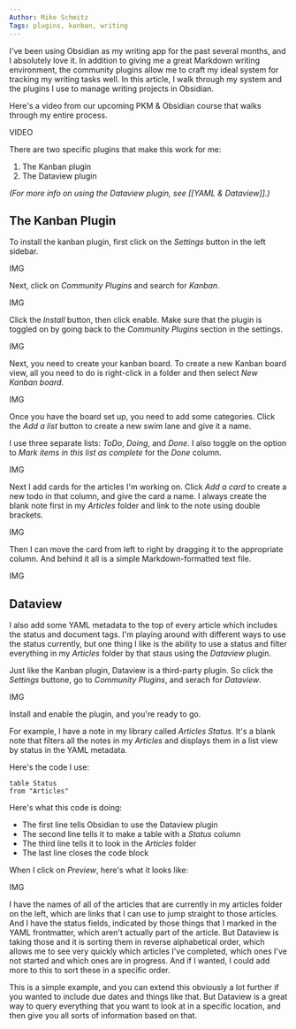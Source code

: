 ```yaml
---
Author: Mike Schmitz
Tags: plugins, kanban, writing
---
```


I've been using Obsidian as my writing app for the past several months, and I absolutely love it. In addition to giving me a great Markdown writing environment, the community plugins allow me to craft my ideal system for tracking my writing tasks well. In this article, I walk through my system and the plugins I use to manage writing projects in Obsidian.

Here's a video from our upcoming PKM & Obsidian course that walks through my entire process.

VIDEO

There are two specific plugins that make this work for me:

1. The Kanban plugin
2. The Dataview plugin

*(For more info on using the Dataview plugin, see [[YAML & Dataview]].)*

## The Kanban Plugin

To install the kanban plugin, first click on the *Settings* button in the left sidebar.

IMG

Next, click on *Community Plugins* and search for *Kanban*.

IMG

Click the *Install* button, then click enable. Make sure that the plugin is toggled on by going back to the *Community Plugins* section in the settings.

IMG

Next, you need to create your kanban board. To create a new Kanban board view, all you  need to do is right-click in a folder and then select *New Kanban board*. 

IMG

Once you have the board set up, you need to add some categories. Click the *Add a list* button to create a new swim lane and give it a name.

I use three separate lists: *ToDo*, *Doing*, and *Done*. I also toggle on the option to *Mark items in this list as complete* for the *Done* column.

IMG

Next I add cards for the articles I'm working on. Click *Add a card* to create a new todo in that column, and give the card a name. I always create the blank note first in my *Articles* folder and link to the note using double brackets.

IMG

Then I can move the card from left to right by dragging it to the appropriate column. And behind it all is a simple Markdown-formatted text file.

IMG

## Dataview

I also add some YAML metadata to the top of every article which includes the status and document tags. I'm playing around with different ways to use the status currently, but one thing I like is the ability to use a status and filter everything in my *Articles* folder by that staus using the *Dataview* plugin.

Just like the Kanban plugin, Dataview is a third-party plugin. So click the *Settings* buttone, go to *Community Plugins*, and serach for *Dataview*.

IMG

Install and enable the plugin, and you're ready to go.

For example, I have a note in my library called *Articles Status*. It's a blank note that filters all the notes in my *Articles* and displays them in a list view by status in the YAML metadata.

Here's the code I use:

```dataview
table Status
from "Articles"
```

Here's what this code is doing:

- The first line tells Obsidian to use the Dataview plugin 
- The second line tells it to make a table with a *Status* column
- The third line tells it to look in the *Articles* folder
- The last line closes the code block

When I click on *Preview*, here's what it looks like:

IMG

I have the names of all of the articles that are currently in my articles folder on the left, which are links that I can use to jump straight to those articles. And I have the status fields, indicated by those things that I marked in the YAML frontmatter, which aren't actually part of the article. But Dataview is taking those and it is sorting them in reverse alphabetical order, which allows me to see very quickly which articles I've completed, which ones I've not started and which ones are in progress. And if I wanted, I could add more to this to sort these in a specific order.

This is a simple example, and you can extend this obviously a lot further if you wanted to include due dates and things like that. But Dataview is a great way to  query everything that you want to look at in a specific location, and then give you all sorts of information based on that. 